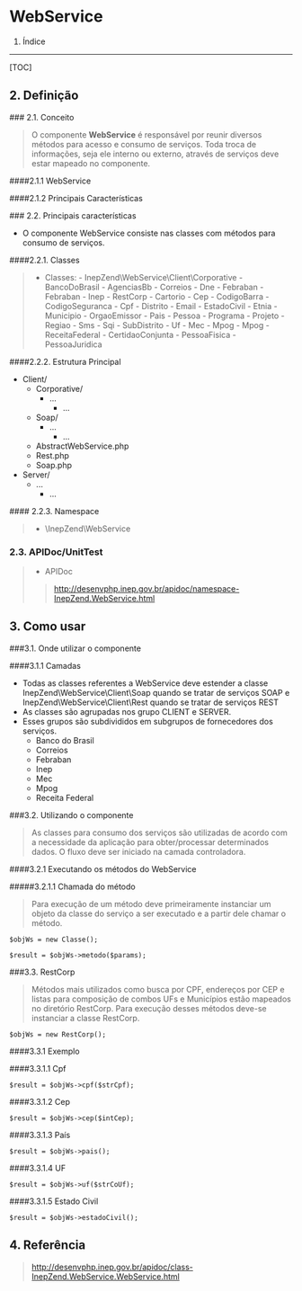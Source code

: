 **<i class="icon-folder-open"></i> WebService**
===

1. Índice
---
[TOC]

<i class="icon-th"></i> 2. Definição
---

###<i class="icon-pencil"></i> 2.1. Conceito

> O componente **WebService** é responsável por reunir diversos métodos para acesso e consumo de serviços.
> Toda troca de informações, seja ele interno ou externo, através de serviços deve estar mapeado no componente.

####2.1.1 WebService

####2.1.2 Principais Características

###<i class="icon-info"></i> 2.2. Principais características

- O componente WebService consiste nas classes com métodos para consumo de serviços.

####2.2.1. Classes

>- Classes:
	- InepZend\WebService\Client\Corporative
		- BancoDoBrasil
			- AgenciasBb
		- Correios
			- Dne
		- Febraban
			- Febraban
		- Inep
			- RestCorp
				- Cartorio
				- Cep
				- CodigoBarra
				- CodigoSeguranca
				- Cpf
				- Distrito
				- Email
				- EstadoCivil
				- Etnia
				- Municipio
				- OrgaoEmissor
				- Pais
				- Pessoa
				- Programa
				- Projeto
				- Regiao
				- Sms
				- Sqi
				- SubDistrito
				- Uf
		- Mec
		- Mpog
			- Mpog
		- ReceitaFederal
			- CertidaoConjunta
			- PessoaFisica
			- PessoaJuridica
		

####2.2.2. Estrutura Principal

> 
- <i class="icon-folder-open"></i> Client/
	- <i class="icon-folder-open"></i> Corporative/
		- <i class="icon-folder-open"></i> ...
			- <i class="icon-file"></i> ...
	- <i class="icon-folder-open"></i> Soap/
		- <i class="icon-folder-open"></i> ...
			- <i class="icon-file"></i> ...
	- <i class="icon-file"></i> AbstractWebService.php
	- <i class="icon-file"></i> Rest.php
	- <i class="icon-file"></i> Soap.php
- <i class="icon-folder-open"></i> Server/
	- <i class="icon-folder-open"></i> ...
		- <i class="icon-file"></i> ...

####<i class="icon-sitemap"></i> 2.2.3. Namespace

> - \InepZend\WebService

### <i class="icon-book"></i> 2.3. APIDoc/UnitTest

> - APIDoc
>> http://desenvphp.inep.gov.br/apidoc/namespace-InepZend.WebService.html

<i class="icon-terminal"></i> 3. Como usar
---

###3.1. Onde utilizar o componente

####3.1.1 Camadas

> 
- Todas as classes referentes a WebService deve estender a classe InepZend\WebService\Client\Soap quando se tratar de serviços SOAP e InepZend\WebService\Client\Rest quando se tratar de serviços REST
- As classes são agrupadas nos grupo CLIENT e SERVER.
- Esses grupos são subdivididos em subgrupos de fornecedores dos serviços.
	- Banco do Brasil
	- Correios
	- Febraban
	- Inep
	- Mec
	- Mpog
	- Receita Federal

###3.2. Utilizando o componente

> As classes para consumo dos serviços são utilizadas de acordo com a necessidade da aplicação para obter/processar determinados dados.
> O fluxo deve ser iniciado na camada controladora.

####3.2.1 Executando os métodos do WebService

#####3.2.1.1 Chamada do método

> Para execução de um método deve primeiramente instanciar um objeto da classe do serviço a ser executado e a partir dele chamar o método.

```
$objWs = new Classe();

$result = $objWs->metodo($params);
```

###3.3. RestCorp

> Métodos mais utilizados como busca por CPF, endereços por CEP e listas para composição de combos UFs e Municípios estão mapeados no diretório RestCorp.
> Para execução desses métodos deve-se instanciar a classe RestCorp.

```
$objWs = new RestCorp();
```

####3.3.1 Exemplo

####3.3.1.1 Cpf

```
$result = $objWs->cpf($strCpf);
```

####3.3.1.2 Cep

```
$result = $objWs->cep($intCep);
```

####3.3.1.3 País

```
$result = $objWs->pais();
```

####3.3.1.4 UF

```
$result = $objWs->uf($strCoUf);
```

####3.3.1.5 Estado Civil

```
$result = $objWs->estadoCivil();
```

<i class="icon-link"></i> 4. Referência 
---

> http://desenvphp.inep.gov.br/apidoc/class-InepZend.WebService.WebService.html
